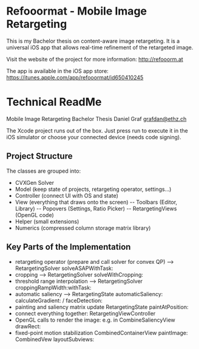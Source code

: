 Refooormat - Mobile Image Retargeting
===========

This is my Bachelor thesis on content-aware image retargeting. It is a universal iOS app that allows real-time refinement of the retargeted image.

Visit the website of the project for more information: http://refooorm.at

The app is available in the iOS app store: 
https://itunes.apple.com/app/refooormat/id650410245

Technical ReadMe
==============
Mobile Image Retargeting
Bachelor Thesis
Daniel Graf
grafdan@ethz.ch

The Xcode project runs out of the box.
Just press run to execute it in the iOS simulator
or choose your connected device (needs code signing).

Project Structure
-----------------
The classes are grouped into:
- CVXGen Solver
- Model (keep state of projects, retargeting operator, settings...)
- Controller (connect UI with OS and state)
- View (everything that draws onto the screen)
-- Toolbars (Editor, Library)
-- Popovers (Settings, Ratio Picker)
-- RetargetingViews (OpenGL code)
- Helper (small extensions)
- Numerics (compressed column storage matrix library)

Key Parts of the Implementation
-------------------------------
- retargeting operator (prepare and call solver for convex QP)
--> RetargetingSolver solveASAPWithTask:
- cropping
--> RetargetingSolver solveWithCropping:
- threshold range interpolation
--> RetargetingSolver croppingRampWidth:withTask:
- automatic saliency
--> RetargetingState automaticSaliency:
    calculateGradient: / faceDetection:
- painting and saliency matrix update
	RetargetingState paintAtPosition:
- connect everything together:
	RetargetingViewController
- OpenGL calls to render the image:
	e.g. in CombineSaliencyView drawRect:
- fixed-point motion stabilization
	CombinedContainerView paintImage:
	CombinedVew layoutSubviews:
